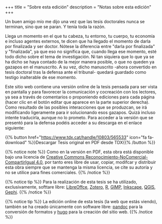 +++
title = "Sobre esta edición"
description = "Notas sobre esta edición"
+++


Un buen amigo mío me dijo una vez que las tesis doctorales nunca se terminan, sino que se paran. Y tenía toda la razón.

Llega un momento en el que tu cabeza, tu entorno, tu cuerpo, tu economía e incluso agentes externos, te dicen que ha llegado el momento de darla por finalizada y ser doctor. Nótese la diferencia entre "darla por finalizada" y "finalizada", ya que eso no significa que, cuando llega ese momento, esté todo dicho sobre el tema de investigación. Ni tan siquiera que lo que ya se ha dicho se haya contado de la mejor manera posible, o que no queden ya gazapos en el manuscrito. A su vez, dicho manuscrito -ahora convertido en tesis doctoral tras la defensa ante el tribunal- quedará guardado como testigo inalterable de ese momento.

Este sitio web contiene una versión online de la tesis pensada para ser vista en pantalla y para favorecer la comunicación y cocreación con los lectores, ya sea a través de comentarios o proponiendo ediciones para cada página (hacer clic en el botón editar que aparece en la parte superior derecha).
Como resultado de las posibles interacciones que se produzcan, se irá modificando ligeramente para ir solucionando esos gazapos. Quizá incluso intente traducirla, aunque no lo prometo. Para acceder a la versión que se presentó para la defensa podéis acceder a su descarga en el enlace siguiente:

{{% button href="https://www.tdx.cat/handle/10803/565533" icon="fa fa-download" %}}Descargar Tesis original en PDF desde TDX{{% /button %}}

{{% notice note %}}
Como en la versión en PDF, esta obra está disponible bajo una licencia de [Creative Commons Reconocimiento-NoComercial-CompartirIgual 4.0](https://creativecommons.org/licenses/by-nc-sa/4.0/deed.es_ES), por tanto eres libre de usar, copiar, modifcar y distribuir esta obra siempre que se mantenga la misma licencia, se cite su autoría y no se utilice para fines comerciales.
{{% /notice %}}

{{% notice tip %}}
Para la realización de esta tesis se ha utilizado, exclusivamente, softtare libre: [LibreOffce](http://libreoffice.org/), [Zotero](http://zotero.org), [R](https://www.r-project.org/), [GIMP](http://gimp.org), [Inkscape](http://inkscape.org), [QGIS](http://qgis.org), [Gephi](http://gephi.org/).
{{% /notice %}}

{{% notice tip %}}
La edición online de esta tesis (la web que estás viendo), también se ha creado únicamente con software libre: [pandoc](http://pandoc.org/) para la conversión de formatos y [hugo](http://gohugo.io/) para la creación del sitio web.
{{% /notice %}}
